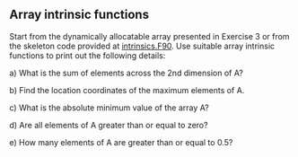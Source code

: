 ## Array intrinsic functions

Start from the dynamically allocatable array presented in Exercise 3
or from the skeleton code provided at
[intrinsics.F90](intrinsics.F90). Use suitable array intrinsic
functions to print out the following details:

a) What is the sum of elements across the 2nd dimension of A?

b) Find the location coordinates of the maximum elements of A.

c) What is the absolute minimum value of the array A?

d) Are all elements of A greater than or equal to zero?

e) How many elements of A are greater than or equal to 0.5?
